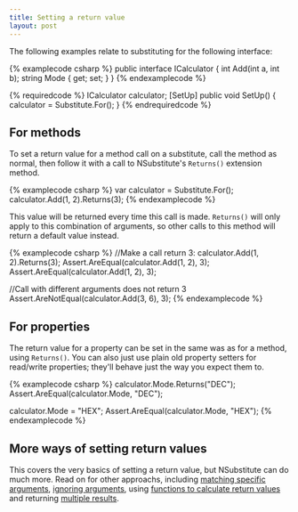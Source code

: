 ```yaml
---
title: Setting a return value
layout: post
---
```


The following examples relate to substituting for the following interface:

{% examplecode csharp %}
public interface ICalculator {
	int Add(int a, int b);
	string Mode { get; set; }
}
{% endexamplecode %}

{% requiredcode %}
ICalculator calculator;
[SetUp] public void SetUp() { calculator = Substitute.For<ICalculator>(); }
{% endrequiredcode %}

## For methods
To set a return value for a method call on a substitute, call the method as normal, then follow it with a call to NSubstitute's `Returns()` extension method.

{% examplecode csharp %}
var calculator = Substitute.For<ICalculator>();
calculator.Add(1, 2).Returns(3);
{% endexamplecode %}

This value will be returned every time this call is made. `Returns()` will only apply to this combination of arguments, so other calls to this method will return a default value instead.

{% examplecode csharp %}
//Make a call return 3:
calculator.Add(1, 2).Returns(3); 
Assert.AreEqual(calculator.Add(1, 2), 3);
Assert.AreEqual(calculator.Add(1, 2), 3);

//Call with different arguments does not return 3
Assert.AreNotEqual(calculator.Add(3, 6), 3); 
{% endexamplecode %}

## For properties
The return value for a property can be set in the same was as for a method, using `Returns()`. You can also just use plain old property setters for read/write properties; they'll behave just the way you expect them to.

{% examplecode csharp %}
calculator.Mode.Returns("DEC");
Assert.AreEqual(calculator.Mode, "DEC");

calculator.Mode = "HEX";
Assert.AreEqual(calculator.Mode, "HEX");
{% endexamplecode %}


## More ways of setting return values
This covers the very basics of setting a return value, but NSubstitute can do much more. Read on for other approachs, including [matching specific arguments](/help/return-for-args), [ignoring arguments](/help/return-for-any-args), using [functions to calculate return values](/help/return-from-function) and returning [multiple results](/help/multiple-returns).

